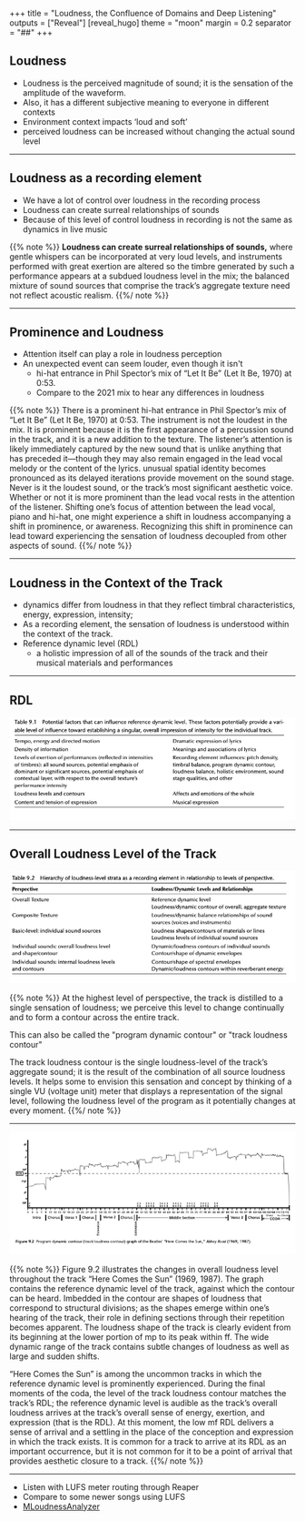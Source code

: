 +++
title = "Loudness, the Confluence of Domains and Deep Listening"
outputs = ["Reveal"]
[reveal_hugo]
theme = "moon"
margin = 0.2
separator = "##"
+++

## Loudness

- Loudness is the perceived magnitude of sound; it is the sensation of the amplitude of the waveform.
- Also, it has a different subjective meaning to everyone in different contexts
- Environment context impacts ‘loud and soft’
- perceived loudness can be increased without changing the actual sound level

---

## Loudness as a recording element

- We have a lot of control over loudness in the recording process
- Loudness can create surreal relationships of sounds
- Because of this level of control loudness in recording is not the same as dynamics in live music

{{% note %}}
**Loudness can create surreal relationships of sounds,** where gentle whispers can be incorporated at very loud levels, and instruments performed with great exertion are altered so the timbre generated by such a performance appears at a subdued loudness level in the mix; the balanced mixture of sound sources that comprise the track’s aggregate texture need not reflect acoustic realism.
{{%/ note %}}

---

## Prominence and Loudness

- Attention itself can play a role in loudness perception
- An unexpected event can seem louder, even though it isn't
  - hi-hat entrance in Phil Spector’s mix of “Let It Be” (Let It Be, 1970) at 0:53.
  - Compare to the 2021 mix to hear any differences in loudness

{{% note %}}
There is a prominent hi-hat entrance in Phil Spector’s mix of “Let It Be” (Let It Be, 1970) at 0:53. The instrument is not the loudest in the mix. It is prominent because it is the first appearance of a percussion sound in the track, and it is a new addition to the texture. The listener’s attention is likely immediately captured by the new sound that is unlike anything that has preceded it—though they may also remain engaged in the lead vocal melody or the content of the lyrics. unusual spatial identity becomes pronounced as its delayed iterations provide movement on the sound stage. Never is it the loudest sound, or the track’s most significant aesthetic voice. Whether or not it is more prominent than the lead vocal rests in the attention of the listener. Shifting one’s focus of attention between the lead vocal, piano and hi-hat, one might experience a shift in loudness accompanying a shift in prominence, or awareness. Recognizing this shift in prominence can lead toward experiencing the sensation of loudness decoupled from other aspects of sound.
{{%/ note %}}

---

## Loudness in the Context of the Track

- dynamics differ from loudness in that they reflect timbral characteristics, energy, expression, intensity;
- As a recording element, the sensation of loudness is understood within the context of the track.
- Reference dynamic level (RDL)
  - a holistic impression of all of the sounds of the track and their musical materials and performances

---

## RDL

![](RDL.png)

---

## Overall Loudness Level of the Track

![](loudness-hierarchy.png)

{{% note %}}
At the highest level of perspective, the track is distilled to a single sensation of loudness; we perceive this level to change continually and to form a contour across the entire track.

This can also be called the "program dynamic contour" or "track loudness contour"

The track loudness contour is the single loudness-level of the track’s aggregate sound; it is the result of the combination of all source loudness levels. It helps some to envision this sensation and concept by thinking of a single VU (voltage unit) meter that displays a representation of the signal level, following the loudness level of the program as it potentially changes at every moment.
{{%/ note %}}

---

![](dynamic-contour-graph.png)

{{% note %}}
Figure 9.2 illustrates the changes in overall loudness level throughout the track “Here Comes the Sun” (1969, 1987). The graph contains the reference dynamic level of the track, against which the contour can be heard. Imbedded in the contour are shapes of loudness that correspond to structural divisions; as the shapes emerge within one’s hearing of the track, their role in defining sections through their repetition becomes apparent. The loudness shape of the track is clearly evident from its beginning at the lower portion of mp to its peak within ff. The wide dynamic range of the track contains subtle changes of loudness as well as large and sudden shifts.

“Here Comes the Sun” is among the uncommon tracks in which the reference dynamic level is prominently experienced. During the final moments of the coda, the level of the track loudness contour matches the track’s RDL; the reference dynamic level is audible as the track’s overall loudness arrives at the track’s overall sense of energy, exertion, and expression (that is the RDL). At this moment, the low mf RDL delivers a sense of arrival and a settling in the place of the conception and expression in which the track exists. It is common for a track to arrive at its RDL as an important occurrence, but it is not common for it to be a point of arrival that provides aesthetic closure to a track.
{{%/ note %}}

---

- Listen with LUFS meter routing through Reaper
- Compare to some newer songs using LUFS
- [MLoudnessAnalyzer](https://www.meldaproduction.com/download/documentation/MLoudnessAnalyzer.pdf)
